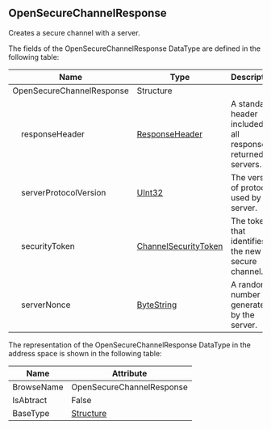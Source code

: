 <!-- datatype -->
## OpenSecureChannelResponse
Creates a secure channel with a server.  
<!-- end of description -->
The fields of the OpenSecureChannelResponse DataType are defined in the following table:  

|Name|Type|Description|
|---|---|---|
|OpenSecureChannelResponse|Structure||
|&nbsp;&nbsp;&nbsp;&nbsp;responseHeader|[ResponseHeader](../../../Part4/Services/ResponseHeader/readme.md)|A standard header included in all responses returned by servers.|
|&nbsp;&nbsp;&nbsp;&nbsp;serverProtocolVersion|[UInt32](../../../Part3/DataTypes/UInt32/readme.md)|The version of protocol used by the server.|
|&nbsp;&nbsp;&nbsp;&nbsp;securityToken|[ChannelSecurityToken](../../../Part4/Services/ChannelSecurityToken/readme.md)|The token that identifies the new secure channel.|
|&nbsp;&nbsp;&nbsp;&nbsp;serverNonce|[ByteString](../../../Part3/DataTypes/ByteString/readme.md)|A random number generated by the server.|

The representation of the OpenSecureChannelResponse DataType in the address space is shown in the following table:  

|Name|Attribute|
|---|---|
|BrowseName|OpenSecureChannelResponse|
|IsAbtract|False|
|BaseType|[Structure](../../../Part3/DataTypes/Structure/readme.md)|

